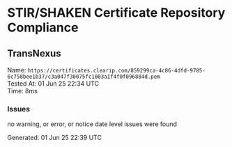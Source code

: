 # STIR/SHAKEN Certificate Repository Compliance

## TransNexus

Name: `https://certificates.clearip.com/859299ca-4c86-4dfd-9785-6c758bee1b37/c3a047f30075fc1003a1f4f0f096884d.pem`\
Tested At: 01 Jun 25 22:34 UTC\
Time: 8ms

### Issues

no warning, or error, or notice date level issues were found

Generated: 01 Jun 25 22:39 UTC
